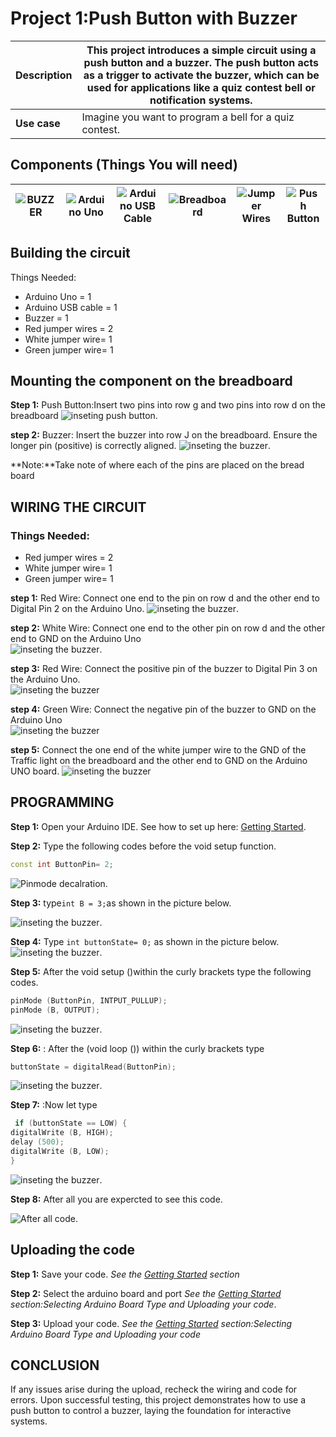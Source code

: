 # Project 1:Push Button with Buzzer

| **Description** | This project introduces a simple circuit using a push button and a buzzer. The push button acts as a trigger to activate the buzzer, which can be used for applications like a quiz contest bell or notification systems. |
| --------------- | ------------------------------------------------------------------------------------------------------------------------------------------------------------------------------------------------------------------------- |
| **Use case**    | Imagine you want to program a bell for a quiz contest.                                                                                                                                                                    |

## Components (Things You will need)

| ![BUZZER ](../../../docs/manuals/assets/components/buzzer_ima.webp) | ![Arduino Uno](../../../docs/manuals/assets/components/arduino.png) | ![Arduino USB Cable](../../../docs/manuals/assets/components/USB_Cable.png) | ![Breadboard](../../../docs/manuals/assets/components/breadboard.png) | ![Jumper Wires](../../../docs/manuals/assets/components/jump_wire.png) | ![Push Button](../../../docs/manuals/assets/components/Push_Button.png) |
| --------------------------------------------------- | --------------------------------------------------- | ----------------------------------------------------------- | ----------------------------------------------------- | ------------------------------------------------------ | ------------------------------------------------------- |

## Building the circuit

Things Needed:

- Arduino Uno = 1
- Arduino USB cable = 1
- Buzzer = 1
- Red jumper wires = 2
- White jumper wire= 1
- Green jumper wire= 1

## Mounting the component on the breadboard

**Step 1:** Push Button:Insert two pins into row g and two pins into row d on the breadboard
![inseting push button](../../../docs/manuals/assets/2.0/2.2.Push%20Button%20+%20Buzzer/push1.png).

**step 2:** Buzzer: Insert the buzzer into row J on the breadboard. Ensure the longer pin (positive) is correctly aligned.
![inseting the buzzer](../../../docs/manuals/assets/2.0/2.2.Push%20Button%20+%20Buzzer/push2.png).

**Note:**Take note of where each of the pins are placed on the bread board

## WIRING THE CIRCUIT

### Things Needed:

- Red jumper wires = 2
- White jumper wire= 1
- Green jumper wire= 1

**step 1:** Red Wire: Connect one end to the pin on row d and the other end to Digital Pin 2 on the Arduino Uno.
![inseting the buzzer](../../../docs/manuals/assets/2.0/2.2.Push%20Button%20+%20Buzzer/push3.png).

**step 2:** White Wire: Connect one end to the other pin on row d and the other end to GND on the Arduino Uno  
![inseting the buzzer](../../../docs/manuals/assets/2.0/2.2.Push%20Button%20+%20Buzzer/push4.png).

**step 3:** Red Wire: Connect the positive pin of the buzzer to Digital Pin 3 on the Arduino Uno.  
![inseting the buzzer](../../../docs/manuals/assets/2.0/2.2.Push%20Button%20+%20Buzzer/push5.png)

**step 4:** Green Wire: Connect the negative pin of the buzzer to GND on the Arduino Uno  
![inseting the buzzer](../../../docs/manuals/assets/2.0/2.2.Push%20Button%20+%20Buzzer/push6.png)

**step 5:** Connect the one end of the white jumper wire to the GND of the Traffic light on the breadboard and the other end to GND on the Arduino UNO board.
![inseting the buzzer](../../../docs/manuals/assets/2.0/2.2.Push%20Button%20+%20Buzzer/push7.png)

## PROGRAMMING

**Step 1:** Open your Arduino IDE. See how to set up here: [Getting Started](../../../getting-started.md).

**Step 2:** Type the following codes before the void setup function.

``` cpp
const int ButtonPin= 2;
```

![Pinmode decalration](../../../docs/manuals/assets/2.0/2.2.Push%20Button%20+%20Buzzer/push%20code1.png).

**Step 3:** type`int B = 3;`as shown in the picture below.

![inseting the buzzer](../../../docs/manuals/assets/2.0/2.2.Push%20Button%20+%20Buzzer/push%20code%202.png).

**Step 4:** Type `int buttonState= 0;` as shown in the picture below.
![inseting the buzzer](../../../docs/manuals/assets/2.0/2.2.Push%20Button%20+%20Buzzer/push%20code%203.png).

**Step 5:** After the void setup ()within the curly brackets type the following codes.

``` cpp
pinMode (ButtonPin, INTPUT_PULLUP);
pinMode (B, OUTPUT);
```

![inseting the buzzer](../../../docs/manuals/assets/2.0/2.2.Push%20Button%20+%20Buzzer/push%20code%205.png).

**Step 6:** : After the (void loop ()) within the curly brackets type

``` cpp
buttonState = digitalRead(ButtonPin);
```

![inseting the buzzer](../../../docs/manuals/assets/2.0/2.2.Push%20Button%20+%20Buzzer/push%20code%206.png).

**Step 7:** :Now let type

``` cpp
 if (buttonState == LOW) {
digitalWrite (B, HIGH);
delay (500);
digitalWrite (B, LOW);
}
```

![inseting the buzzer](../../../docs/manuals/assets/2.0/2.2.Push%20Button%20+%20Buzzer/push%20code%207.png).

**Step 8:** After all you are expercted to see this code.

![After all code](../../../docs/manuals/assets/2.0/2.2.Push%20Button%20+%20Buzzer/push%20code%208.png).

## Uploading the code

**Step 1:** Save your code. _See the [Getting Started](../../../getting-started.md) section_

**Step 2:** Select the arduino board and port _See the [Getting Started](../../../getting-started.md) section:Selecting Arduino Board Type and Uploading your code_.

**Step 3:** Upload your code. _See the [Getting Started](../../../getting-started.md) section:Selecting Arduino Board Type and Uploading your code_

## CONCLUSION

If any issues arise during the upload, recheck the wiring and code for errors. Upon successful testing, this project demonstrates how to use a push button to control a buzzer, laying the foundation for interactive systems.
